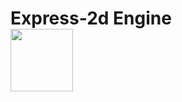 # Express-2d Engine</br> <img src=https://user-images.githubusercontent.com/26097164/139533903-02945f3a-cef0-4297-b336-634d9f1c430e.png width="100" height="100" />
